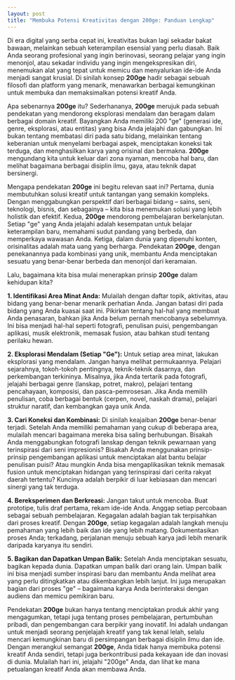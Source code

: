 ```yaml
---
layout: post
title: "Membuka Potensi Kreativitas dengan 200ge: Panduan Lengkap"
---
```


Di era digital yang serba cepat ini, kreativitas bukan lagi sekadar bakat bawaan, melainkan sebuah keterampilan esensial yang perlu diasah. Baik Anda seorang profesional yang ingin berinovasi, seorang pelajar yang ingin menonjol, atau sekadar individu yang ingin mengekspresikan diri, menemukan alat yang tepat untuk memicu dan menyalurkan ide-ide Anda menjadi sangat krusial. Di sinilah konsep **200ge** hadir sebagai sebuah filosofi dan platform yang menarik, menawarkan berbagai kemungkinan untuk membuka dan memaksimalkan potensi kreatif Anda.

Apa sebenarnya **200ge** itu? Sederhananya, **200ge** merujuk pada sebuah pendekatan yang mendorong eksplorasi mendalam dan beragam dalam berbagai domain kreatif. Bayangkan Anda memiliki 200 "ge" (generasi ide, genre, eksplorasi, atau entitas) yang bisa Anda jelajahi dan gabungkan. Ini bukan tentang membatasi diri pada satu bidang, melainkan tentang keberanian untuk menyelami berbagai aspek, menciptakan koneksi tak terduga, dan menghasilkan karya yang orisinal dan bermakna. **200ge** mengundang kita untuk keluar dari zona nyaman, mencoba hal baru, dan melihat bagaimana berbagai disiplin ilmu, gaya, atau teknik dapat bersinergi.

Mengapa pendekatan **200ge** ini begitu relevan saat ini? Pertama, dunia membutuhkan solusi kreatif untuk tantangan yang semakin kompleks. Dengan menggabungkan perspektif dari berbagai bidang – sains, seni, teknologi, bisnis, dan sebagainya – kita bisa menemukan solusi yang lebih holistik dan efektif. Kedua, **200ge** mendorong pembelajaran berkelanjutan. Setiap "ge" yang Anda jelajahi adalah kesempatan untuk belajar keterampilan baru, memahami sudut pandang yang berbeda, dan memperkaya wawasan Anda. Ketiga, dalam dunia yang dipenuhi konten, orisinalitas adalah mata uang yang berharga. Pendekatan **200ge**, dengan penekanannya pada kombinasi yang unik, membantu Anda menciptakan sesuatu yang benar-benar berbeda dan menonjol dari keramaian.

Lalu, bagaimana kita bisa mulai menerapkan prinsip **200ge** dalam kehidupan kita?

**1. Identifikasi Area Minat Anda:** Mulailah dengan daftar topik, aktivitas, atau bidang yang benar-benar menarik perhatian Anda. Jangan batasi diri pada bidang yang Anda kuasai saat ini. Pikirkan tentang hal-hal yang membuat Anda penasaran, bahkan jika Anda belum pernah mencobanya sebelumnya. Ini bisa menjadi hal-hal seperti fotografi, penulisan puisi, pengembangan aplikasi, musik elektronik, memasak fusion, atau bahkan studi tentang perilaku hewan.

**2. Eksplorasi Mendalam (Setiap "Ge"):** Untuk setiap area minat, lakukan eksplorasi yang mendalam. Jangan hanya melihat permukaannya. Pelajari sejarahnya, tokoh-tokoh pentingnya, teknik-teknik dasarnya, dan perkembangan terkininya. Misalnya, jika Anda tertarik pada fotografi, jelajahi berbagai genre (lanskap, potret, makro), pelajari tentang pencahayaan, komposisi, dan pasca-pemrosesan. Jika Anda memilih penulisan, coba berbagai bentuk (cerpen, novel, naskah drama), pelajari struktur naratif, dan kembangkan gaya unik Anda.

**3. Cari Koneksi dan Kombinasi:** Di sinilah keajaiban **200ge** benar-benar terjadi. Setelah Anda memiliki pemahaman yang cukup di beberapa area, mulailah mencari bagaimana mereka bisa saling berhubungan. Bisakah Anda menggabungkan fotografi lanskap dengan teknik pewarnaan yang terinspirasi dari seni impresionis? Bisakah Anda menggunakan prinsip-prinsip pengembangan aplikasi untuk menciptakan alat bantu belajar penulisan puisi? Atau mungkin Anda bisa mengaplikasikan teknik memasak fusion untuk menciptakan hidangan yang terinspirasi dari cerita rakyat daerah tertentu? Kuncinya adalah berpikir di luar kebiasaan dan mencari sinergi yang tak terduga.

**4. Bereksperimen dan Berkreasi:** Jangan takut untuk mencoba. Buat prototipe, tulis draf pertama, rekam ide-ide Anda. Anggap setiap percobaan sebagai sebuah pembelajaran. Kegagalan adalah bagian tak terpisahkan dari proses kreatif. Dengan **200ge**, setiap kegagalan adalah langkah menuju pemahaman yang lebih baik dan ide yang lebih matang. Dokumentasikan proses Anda; terkadang, perjalanan menuju sebuah karya jadi lebih menarik daripada karyanya itu sendiri.

**5. Bagikan dan Dapatkan Umpan Balik:** Setelah Anda menciptakan sesuatu, bagikan kepada dunia. Dapatkan umpan balik dari orang lain. Umpan balik ini bisa menjadi sumber inspirasi baru dan membantu Anda melihat area yang perlu ditingkatkan atau dikembangkan lebih lanjut. Ini juga merupakan bagian dari proses "ge" – bagaimana karya Anda berinteraksi dengan audiens dan memicu pemikiran baru.

Pendekatan **200ge** bukan hanya tentang menciptakan produk akhir yang mengagumkan, tetapi juga tentang proses pembelajaran, pertumbuhan pribadi, dan pengembangan cara berpikir yang inovatif. Ini adalah undangan untuk menjadi seorang penjelajah kreatif yang tak kenal lelah, selalu mencari kemungkinan baru di persimpangan berbagai disiplin ilmu dan ide. Dengan merangkul semangat **200ge**, Anda tidak hanya membuka potensi kreatif Anda sendiri, tetapi juga berkontribusi pada kekayaan ide dan inovasi di dunia. Mulailah hari ini, jelajahi "200ge" Anda, dan lihat ke mana petualangan kreatif Anda akan membawa Anda.
